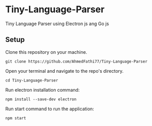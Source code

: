 # Tiny-Language-Parser
Tiny Language Parser using Electron js ang Go js 
## Setup

Clone this repository on your machine.

    git clone https://github.com/AhmedFathi77/Tiny-Language-Parser
Open your terminal and navigate to the repo's directory.

    cd Tiny-Language-Parser
Run electron installation command:    
    
    npm install --save-dev electron
    
Run start command to run the application:

    npm start
    

